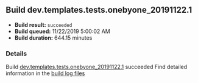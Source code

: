 ## Build dev.templates.tests.onebyone_20191122.1
- **Build result:** `succeeded`
- **Build queued:** 11/22/2019 5:00:02 AM
- **Build duration:** 644.15 minutes
### Details
Build [dev.templates.tests.onebyone_20191122.1](https://winappstudio.visualstudio.com/web/build.aspx?pcguid=a4ef43be-68ce-4195-a619-079b4d9834c2&builduri=vstfs%3a%2f%2f%2fBuild%2fBuild%2f31995) succeeded
Find detailed information in the [build log files]()

